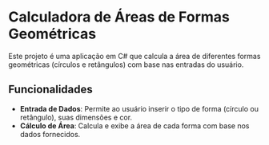 # Calculadora de Áreas de Formas Geométricas

Este projeto é uma aplicação em C# que calcula a área de diferentes formas geométricas (círculos e retângulos) com base nas entradas do usuário.

## Funcionalidades

- **Entrada de Dados**: Permite ao usuário inserir o tipo de forma (círculo ou retângulo), suas dimensões e cor.
- **Cálculo de Área**: Calcula e exibe a área de cada forma com base nos dados fornecidos.
